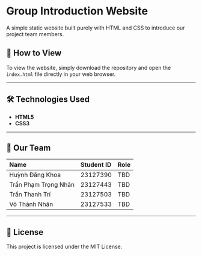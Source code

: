 # Group Introduction Website

A simple static website built purely with HTML and CSS to introduce our project team members.

## 🚀 How to View

To view the website, simply download the repository and open the `index.html` file directly in your web browser.

---

## 🛠️ Technologies Used

* **HTML5**
* **CSS3**

---

## 👥 Our Team

| Name | Student ID | Role |
| :--- | :--- | :--- |
| Huỳnh Đăng Khoa | 23127390 | TBD |
| Trần Phạm Trọng Nhân | 23127443 | TBD |
| Trần Thanh Trí | 23127503 | TBD |
| Võ Thành Nhân | 23127533 | TBD |

---

## 📜 License

This project is licensed under the MIT License.
